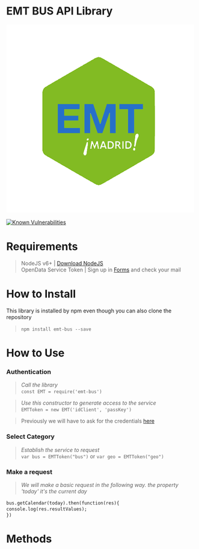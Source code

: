 # EMT BUS API Library  

![EMT BUS](/img/emt-bus_logo.png)

[![Known Vulnerabilities](https://snyk.io/test/github/lorengamboa/emt-bus/badge.svg)](https://snyk.io/test/github/lorengamboa/emt-bus)

# Requirements
> NodeJS v6+ | [Download NodeJS](https://nodejs.org/es/)  
> OpenData Service Token | Sign up in [Forms](http://opendata.emtmadrid.es/Formulario) and check your mail

# How to Install
This library is installed by npm even though you can also clone the repository  
> `npm install emt-bus --save`

# How to Use
   ### Authentication  
  > *Call the library*  
  `const EMT = require('emt-bus')`  
   
  >*Use this constructor to generate access to the service*  
   `EMTToken = new EMT('idClient', 'passKey')`
   
   > Previously we will have to ask for the credentials [here](https://github.com/DestroyerIV/TelegramBot-nodejs/blob/master/readme.md#requirements)
   ### Select Category  
  > *Establish the service to request*  
   `var bus = EMTToken("bus")` or `var geo = EMTToken("geo")`
   ### Make a request  
  > *We will make a basic request in the following way. the property 'today' it's the current day*  
   ```
bus.getCalendar(today).then(function(res){  
console.log(res.resultValues);  
})
```
   # Methods

